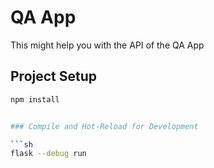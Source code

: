 # QA App

This might help you with the API of the QA App


## Project Setup

```sh
npm install


### Compile and Hot-Reload for Development

```sh
flask --debug run
```
